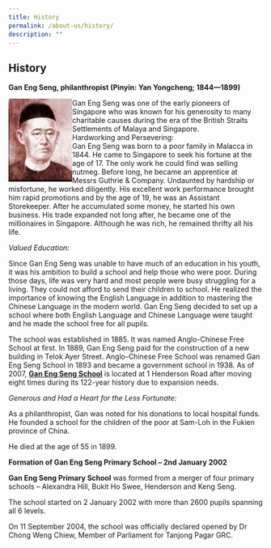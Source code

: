 ```yaml
---
title: History
permalink: /about-us/history/
description: ""
---
```

## History

**Gan Eng Seng, philanthropist (Pinyin: Yan Yongcheng; 1844—1899)**

<img src="/images/history.jpg" style="width:25%" align=left>
Gan Eng Seng was one of the early pioneers of Singapore who was known for his generosity to many charitable causes during the era of the British Straits Settlements of Malaya and Singapore.<br>
Hardworking and Persevering:<br>
Gan Eng Seng was born to a poor family in Malacca in 1844. He came to Singapore to seek his fortune at the age of 17. The only work he could find was selling nutmeg. Before long, he became an apprentice at Messrs Guthrie & Company. Undaunted by hardship or misfortune, he worked diligently. His excellent work performance brought him rapid promotions and by the age of 19, he was an Assistant Storekeeper. After he accumulated some money, he started his own business. His trade expanded not long after, he became one of the millionaires in Singapore. Although he was rich, he remained thrifty all his life.

_Valued Education:_  
  
Since Gan Eng Seng was unable to have much of an education in his youth, it was his ambition to build a school and help those who were poor. During those days, life was very hard and most people were busy struggling for a living. They could not afford to send their children to school. He realized the importance of knowing the English Language in addition to mastering the Chinese Language in the modern world. Gan Eng Seng decided to set up a school where both English Language and Chinese Language were taught and he made the school free for all pupils.  
  
The school was established in 1885. It was named Anglo-Chinese Free School at first. In 1889, Gan Eng Seng paid for the construction of a new building in Telok Ayer Street. Anglo-Chinese Free School was renamed Gan Eng Seng School in 1893 and became a government school in 1938. As of 2007, [**Gan Eng Seng School**](https://ganengsengsch.moe.edu.sg/) is located at 1 Henderson Road after moving eight times during its 122-year history due to expansion needs.  
  
_Generous and Had a Heart for the Less Fortunate:_  
  
As a philanthropist, Gan was noted for his donations to local hospital funds. He founded a school for the children of the poor at Sam-Loh in the Fukien province of China.  

He died at the age of 55 in 1899.

**Formation of Gan Eng Seng Primary School – 2nd January 2002**  
  
**Gan Eng Seng Primary School** was formed from a merger of four primary schools – Alexandra Hill, Bukit Ho Swee, Henderson and Keng Seng.  
  
The school started on 2 January 2002 with more than 2600 pupils spanning all 6 levels.  
  
On 11 September 2004, the school was officially declared opened by Dr Chong Weng Chiew, Member of Parliament for Tanjong Pagar GRC.